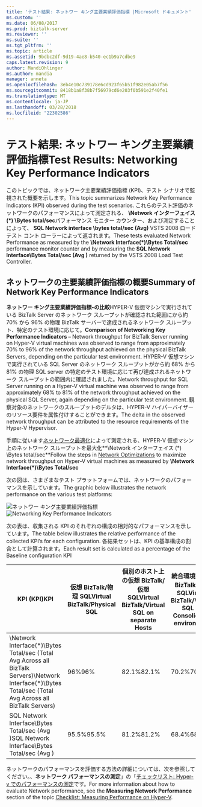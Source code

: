 ```yaml
---
title: 'テスト結果: ネットワー キング主要業績評価指標 |Microsoft ドキュメント'
ms.custom: ''
ms.date: 06/08/2017
ms.prod: biztalk-server
ms.reviewer: ''
ms.suite: ''
ms.tgt_pltfrm: ''
ms.topic: article
ms.assetid: 9bdbc2df-9d19-4ae8-b540-ec1b9a7cdbe9
caps.latest.revision: 9
author: MandiOhlinger
ms.author: mandia
manager: anneta
ms.openlocfilehash: 3eb4e10c739178e6cd923f65b51f982e05ab7f56
ms.sourcegitcommit: 8418b1a8f38b7f56979cd6e203f0b591e2f40fe1
ms.translationtype: MT
ms.contentlocale: ja-JP
ms.lasthandoff: 03/28/2018
ms.locfileid: "22302586"
---
```

# <a name="test-results-networking-key-performance-indicators"></a><span data-ttu-id="088af-102">テスト結果: ネットワー キング主要業績評価指標</span><span class="sxs-lookup"><span data-stu-id="088af-102">Test Results: Networking Key Performance Indicators</span></span>
<span data-ttu-id="088af-103">このトピックでは、ネットワーク主要業績評価指標 (KPI)、テスト シナリオで監視された概要を示します。</span><span class="sxs-lookup"><span data-stu-id="088af-103">This topic summarizes Network Key Performance Indicators (KPI) observed during the test scenarios.</span></span> <span data-ttu-id="088af-104">これらのテスト評価のネットワークのパフォーマンスによって測定される、 **\Network インターフェイス (\*) \Bytes total/sec**パフォーマンス モニター カウンター、および測定することによって、 **SQL Network interface \bytes total/sec (Avg)** VSTS 2008 ロード テスト コント ローラーによって返されます。</span><span class="sxs-lookup"><span data-stu-id="088af-104">These tests evaluated Network Performance as measured by the **\Network Interface(\*)\Bytes Total/sec** performance monitor counter and by measuring the **SQL Network Interface\Bytes Total/sec (Avg )** returned by the VSTS 2008 Load Test Controller.</span></span>  
  
## <a name="summary-of-network-key-performance-indicators"></a><span data-ttu-id="088af-105">ネットワークの主要業績評価指標の概要</span><span class="sxs-lookup"><span data-stu-id="088af-105">Summary of Network Key Performance Indicators</span></span>  
 <span data-ttu-id="088af-106">**ネットワー キング主要業績評価指標-の比較**HYPER-V 仮想マシンで実行されている BizTalk Server のネットワーク スループットが確認された範囲にから約 70% から 96% の物理 BizTalk サーバーで達成されるネットワーク スループット、特定のテスト環境に応じて。</span><span class="sxs-lookup"><span data-stu-id="088af-106">**Comparison of Networking Key Performance Indicators –** Network throughput for BizTalk Server running on Hyper-V virtual machines was observed to range from approximately 70% to 96% of the network throughput achieved on the physical BizTalk Servers, depending on the particular test environment.</span></span> <span data-ttu-id="088af-107">HYPER-V 仮想マシンで実行されている SQL Server のネットワーク スループットがから約 68% から 81% の物理 SQL server の特定のテスト環境に応じて再び達成されるネットワーク スループットの範囲内に確認されました。</span><span class="sxs-lookup"><span data-stu-id="088af-107">Network throughput for SQL Server running on a Hyper-V virtual machine was observed to range from approximately 68% to 81% of the network throughput achieved on the physical SQL Server, again depending on the particular test environment.</span></span> <span data-ttu-id="088af-108">観察対象のネットワークのスループットのデルタは、HYPER-V ハイパーバイザーのリソース要件を属性付けすることができます。</span><span class="sxs-lookup"><span data-stu-id="088af-108">The delta in the observed network throughput can be attributed to the resource requirements of the Hyper-V Hypervisor.</span></span>  
  
 <span data-ttu-id="088af-109">手順に従います[ネットワーク最適化](../technical-guides/network-optimizations.md)によって測定される、HYPER-V 仮想マシン上のネットワーク スループットを最大化**\Network インターフェイス (\*) \Bytes total/sec**</span><span class="sxs-lookup"><span data-stu-id="088af-109">Follow the steps in [Network Optimizations](../technical-guides/network-optimizations.md) to maximize network throughput on Hyper-V virtual machines as measured by **\Network Interface(\*)\Bytes Total/sec**</span></span>  
  
 <span data-ttu-id="088af-110">次の図は、さまざまなテスト プラットフォームでは、ネットワークのパフォーマンスを示しています。</span><span class="sxs-lookup"><span data-stu-id="088af-110">The graphic below illustrates the network performance on the various test platforms:</span></span>  
  
 <span data-ttu-id="088af-111">![ネットワー キング主要業績評価指標](../technical-guides/media/networkkpi.gif "NetworkKPI")</span><span class="sxs-lookup"><span data-stu-id="088af-111">![Networking Key Performance Indicators](../technical-guides/media/networkkpi.gif "NetworkKPI")</span></span>  
  
 <span data-ttu-id="088af-112">次の表は、収集される KPI のそれぞれの構成の相対的なパフォーマンスを示しています。</span><span class="sxs-lookup"><span data-stu-id="088af-112">The table below illustrates the relative performance of the collected KPI’s for each configuration.</span></span> <span data-ttu-id="088af-113">各結果セットは、KPI の基準構成の割合として計算されます。</span><span class="sxs-lookup"><span data-stu-id="088af-113">Each result set is calculated as a percentage of the Baseline configuration KPI</span></span>  
  
|<span data-ttu-id="088af-114">KPI (KPI)</span><span class="sxs-lookup"><span data-stu-id="088af-114">KPI</span></span>|<span data-ttu-id="088af-115">仮想 BizTalk/物理 SQL</span><span class="sxs-lookup"><span data-stu-id="088af-115">Virtual BizTalk/Physical SQL</span></span>|<span data-ttu-id="088af-116">個別のホスト上の仮想 BizTalk/仮想 SQL</span><span class="sxs-lookup"><span data-stu-id="088af-116">Virtual BizTalk/Virtual SQL on separate Hosts</span></span>|<span data-ttu-id="088af-117">統合環境で仮想 BizTalk/仮想 SQL</span><span class="sxs-lookup"><span data-stu-id="088af-117">Virtual BizTalk/Virtual SQL on Consolidated environment</span></span>|  
|---------|-----------------------------------|----------------------------------------------------|--------------------------------------------------------------|  
|<span data-ttu-id="088af-118">\Network Interface(\*)\Bytes Total/sec (Total Avg Across all BizTalk Servers)</span><span class="sxs-lookup"><span data-stu-id="088af-118">\Network Interface(\*)\Bytes Total/sec (Total Avg Across all BizTalk Servers)</span></span>|<span data-ttu-id="088af-119">96%</span><span class="sxs-lookup"><span data-stu-id="088af-119">96%</span></span>|<span data-ttu-id="088af-120">82.1%</span><span class="sxs-lookup"><span data-stu-id="088af-120">82.1%</span></span>|<span data-ttu-id="088af-121">70.2%</span><span class="sxs-lookup"><span data-stu-id="088af-121">70.2%</span></span>|  
|<span data-ttu-id="088af-122">SQL Network Interface\Bytes Total/sec (Avg )</span><span class="sxs-lookup"><span data-stu-id="088af-122">SQL Network Interface\Bytes Total/sec (Avg )</span></span>|<span data-ttu-id="088af-123">95.5%</span><span class="sxs-lookup"><span data-stu-id="088af-123">95.5%</span></span>|<span data-ttu-id="088af-124">81.2%</span><span class="sxs-lookup"><span data-stu-id="088af-124">81.2%</span></span>|<span data-ttu-id="088af-125">68.4%</span><span class="sxs-lookup"><span data-stu-id="088af-125">68.4%</span></span>|  
  
 <span data-ttu-id="088af-126">ネットワークのパフォーマンスを評価する方法の詳細については、次を参照してください。、**ネットワーク パフォーマンスの測定**」の「[チェックリスト: Hyper-v でのパフォーマンスの測定](../technical-guides/checklist-measuring-performance-on-hyper-v.md)です。</span><span class="sxs-lookup"><span data-stu-id="088af-126">For more information about how to evaluate Network performance, see the **Measuring Network Performance** section of the topic [Checklist: Measuring Performance on Hyper-V](../technical-guides/checklist-measuring-performance-on-hyper-v.md).</span></span>